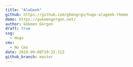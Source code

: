 ```yaml
---
title: "AlaGeek"
github: https://github.com/gkmngrgn/hugo-alageek-theme
demo: https://gokmengorgen.net/
author: Gökmen Görgen
draft: true
ssg:
  - Hugo
cms:
  - No Cms
date: 2018-09-08T19:32:11Z
github_branch: master
---
```

